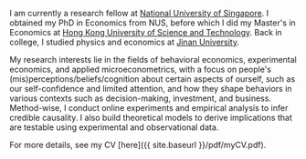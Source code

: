 I am currently a research fellow at [National University of Singapore](https://www.nus.edu.sg/).
I obtained my PhD in Economics from NUS, before which I did my Master's in Economics at [Hong Kong University of Science and Technology](https://www.ust.hk/).
Back in college, I studied physics and economics at [Jinan University](https://www.jnu.edu.cn/).

My research interests lie in the fields of behavioral economics, experimental economics, and applied microeconometrics, with a focus on people's (mis)perceptions/beliefs/cognition about certain aspects of ourself, such as our self-confidence and limited attention, and how they shape behaviors in various contexts such as decision-making, investment, and business.
Method-wise, I conduct online experiments and empirical analysis to infer credible causality.
I also build theoretical models to derive implications that are testable using experimental and observational data.

For more details, see my CV [here]({{ site.baseurl }}/pdf/myCV.pdf).